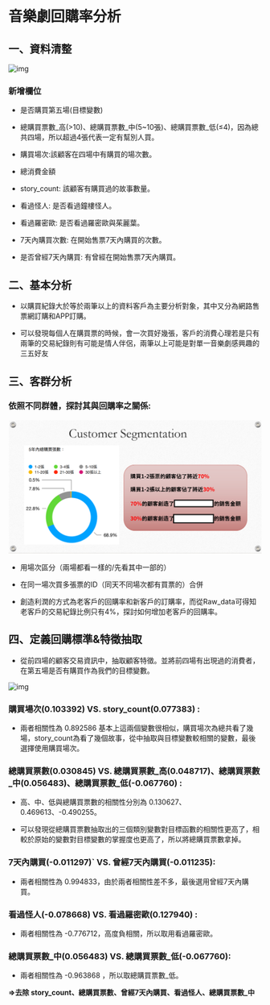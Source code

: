 # 音樂劇回購率分析

## 一、資料清整

![img](https://smalleye.notion.site/image/https%3A%2F%2Fs3-us-west-2.amazonaws.com%2Fsecure.notion-static.com%2Faad5c501-2cdf-4dbe-9e99-f8b5951d4710%2FUntitled.png?id=63283878-7ab2-4151-8599-a89a632778b0&table=block&spaceId=59f256b6-d360-48d1-a0bd-59ce111bafb5&width=2000&userId=&cache=v2)

### 新增欄位

* 是否購買第五場(目標變數)

* 總購買票數_高(>10)、總購買票數_中(5~10張)、總購買票數_低(≤4)，因為總共四場，所以超過4張代表一定有幫別人買。

* 購買場次:該顧客在四場中有購買的場次數。

* 總消費金額

* story_count: 該顧客有購買過的故事數量。

* 看過怪人: 是否看過鐘樓怪人。

* 看過羅密歐: 是否看過羅密歐與茱麗葉。

* 7天內購買次數: 在開始售票7天內購買的次數。

* 是否曾經7天內購買: 有曾經在開始售票7天內購買。

## 二、基本分析

* 以購買紀錄大於等於兩筆以上的資料客戶為主要分析對象，其中又分為網路售票網訂購和APP訂購。

* 可以發現每個人在購買票的時候，會一次買好幾張，客戶的消費心理若是只有兩筆的交易紀錄則有可能是情人伴侶，兩筆以上可能是對單一音樂劇感興趣的三五好友

## 三、客群分析

### 依照不同群體，探討其與回購率之關係:

![img](https://github.com/jason-28/Learning-Note/blob/main/img/%E5%9B%9E%E8%B3%BC1)

* 用場次區分（兩場都看一樣的/先看其中一部的）

* 在同一場次買多張票的ID（同天不同場次都有買票的）合併

* 創造利潤的方式為老客戶的回購率和新客戶的訂購率，而從Raw_data可得知老客戶的交易紀錄比例只有4%，探討如何增加老客戶的回購率。

## 四、定義回購標準&特徵抽取

* 從前四場的顧客交易資訊中，抽取顧客特徵。並將前四場有出現過的消費者，在第五場是否有購買作為我們的目標變數。

![img](https://smalleye.notion.site/image/https%3A%2F%2Fs3-us-west-2.amazonaws.com%2Fsecure.notion-static.com%2F72c2b28f-7dce-45f3-9e15-10cd746666db%2FUntitled.png?id=0580f242-8c0b-4e57-9668-f7b481af791b&table=block&spaceId=59f256b6-d360-48d1-a0bd-59ce111bafb5&width=2000&userId=&cache=v2)

### 購買場次(0.103392) VS. story_count(0.077383) : 

* 兩者相關性為 0.892586 基本上這兩個變數很相似，購買場次為總共看了幾場，story_count為看了幾個故事，從中抽取與目標變數較相關的變數，最後選擇使用購買場次。

### 總購買票數(0.030845) VS. 總購買票數_高(0.048717)、總購買票數_中(0.056483)、總購買票數_低(-0.067760) : 

* 高、中、低與總購買票數的相關性分別為 0.130627、0.469613、-0.490255。

* 可以發現從總購買票數抽取出的三個類別變數對目標函數的相關性更高了，相較於原始的變數對目標變數的掌握度也更高了，所以將總購買票數拿掉。

### 7天內購買(-0.011297)` VS. 曾經7天內購買(-0.011235): 

* 兩者相關性為 0.994833，由於兩者相關性差不多，最後選用曾經7天內購買。

### 看過怪人(-0.078668) VS. 看過羅密歐(0.127940) : 

* 兩者相關性為 -0.776712，高度負相關，所以取用看過羅密歐。

### 總購買票數_中(0.056483) VS. 總購買票數_低(-0.067760): 

* 兩者相關性為 -0.963868 ，所以取總購買票數_低。

**=>去除 story_count、總購買票數、曾經7天內購買、看過怪人、總購買票數_中**


